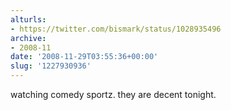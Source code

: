 ```yaml
---
alturls:
- https://twitter.com/bismark/status/1028935496
archive:
- 2008-11
date: '2008-11-29T03:55:36+00:00'
slug: '1227930936'
---
```


watching comedy sportz. they are decent tonight.

